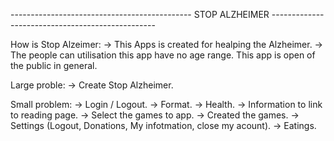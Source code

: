 ---------------------------------------------  STOP ALZHEIMER -------------------------------------------------

How is Stop Alzeimer:
        -> This Apps is created for healping the Alzheimer.
        -> The people can utilisation this app have no age range. This app is open of the public in general.

Large proble: 
        -> Create Stop Alzheimer.

Small problem:
        -> Login / Logout.
        -> Format.
        -> Health.
        -> Information to link to reading page.
        -> Select the games to app.
        -> Created the games.
        -> Settings (Logout, Donations, My infotmation, close my acount).
        -> Eatings.
